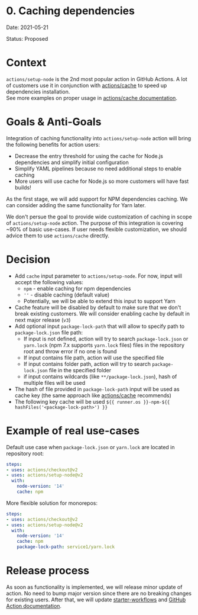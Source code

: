 # 0. Caching dependencies
Date: 2021-05-21

Status: Proposed

# Context
`actions/setup-node` is the 2nd most popular action in GitHub Actions. A lot of customers use it in conjunction with [actions/cache](https://github.com/actions/cache) to speed up dependencies installation.  
See more examples on proper usage in [actions/cache documentation](https://github.com/actions/cache/blob/main/examples.md#node---npm).

# Goals & Anti-Goals
Integration of caching functionality into `actions/setup-node` action will bring the following benefits for action users:
- Decrease the entry threshold for using the cache for Node.js dependencies and simplify initial configuration
- Simplify YAML pipelines because no need additional steps to enable caching
- More users will use cache for Node.js so more customers will have fast builds!

As the first stage, we will add support for NPM dependencies caching. We can consider adding the same functionality for Yarn later.

We don't persue the goal to provide wide customization of caching in scope of `actions/setup-node` action. The purpose of this integration is covering ~90% of basic use-cases. If user needs flexible customization, we should advice them to use `actions/cache` directly.

# Decision
- Add `cache` input parameter to `actions/setup-node`. For now, input will accept the following values: 
  - `npm` - enable caching for npm dependencies
  - `''` - disable caching (default value)
  - Potentially, we will be able to extend this input to support Yarn
- Cache feature will be disabled by default to make sure that we don't break existing customers. We will consider enabling cache by default in next major release (`v3`)
- Add optional input `package-lock-path` that will allow to specify path to `package-lock.json` file path:
  - If input is not defined, action will try to search `package-lock.json` or `yarn.lock` (npm 7.x supports `yarn.lock` files) files in the repository root and throw error if no one is found
  - If input contains file path, action will use the specified file
  - If input contains folder path, action will try to search `package-lock.json` file in the specified folder
  - if input contains wildcards (like `**/package-lock.json`), hash of multiple files will be used
- The hash of file provided in `package-lock-path` input will be used as cache key (the same approach like [actions/cache](https://github.com/actions/cache/blob/main/examples.md#node---npm) recommends)
- The following key cache will be used `${{ runner.os }}-npm-${{ hashFiles('<package-lock-path>') }}`

# Example of real use-cases
Default use case when `package-lock.json` or `yarn.lock` are located in repository root:
```yml
steps:
- uses: actions/checkout@v2
- uses: actions/setup-node@v2
  with:
    node-version: '14'
    cache: npm
```

More flexible solution for monorepos:
```yml
steps:
- uses: actions/checkout@v2
- uses: actions/setup-node@v2
  with:
    node-version: '14'
    cache: npm
    package-lock-path: service1/yarn.lock
```

# Release process

As soon as functionality is implemented, we will release minor update of action. No need to bump major version since there are no breaking changes for existing users.
After that, we will update [starter-workflows](https://github.com/actions/starter-workflows/blob/main/ci/node.js.yml) and [GitHub Action documentation](https://docs.github.com/en/actions/guides/building-and-testing-nodejs#example-caching-dependencies).